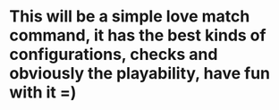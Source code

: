 # This will be a simple love match command, it has the best kinds of configurations, checks and obviously the playability, have fun with it =)
